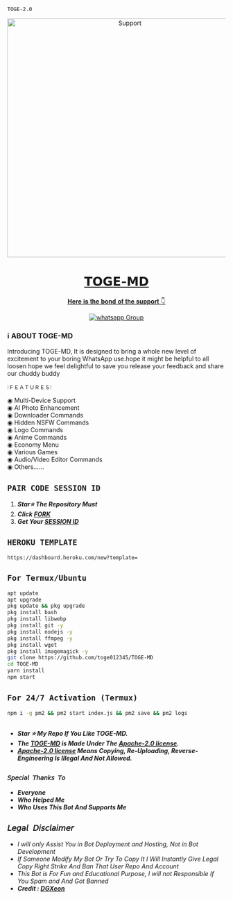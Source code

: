 ```TOGE-2.0```
  </p>
<p align="center">
  <a href="https://chat.whatsapp.com/JQ4s2pJuBReE7YL9wKJPHo">
    <img alt=Support height="550" src="https://telegra.ph/file/97c008170fe8e6e714a32.jpg"
    </p>
<h1 align="center"> 𝗧𝗢𝗚𝗘-𝗠𝗗 </h1>
</h1>
<p align="center"> 𝐇𝐞𝐫𝐞 𝐢𝐬 𝐭𝐡𝐞 𝐛𝐨𝐧𝐝 𝐨𝐟 𝐭𝐡𝐞 𝐬𝐮𝐩𝐩𝐨𝐫𝐭 👇
<p align="center"> 
 <a href="https://chat.whatsapp.com/JQ4s2pJuBReE7YL9wKJPHo" target="_blank">
    <img alt="whatsapp Group" src="https://img.shields.io/badge/ Whatsapp Support Group -25D366?style=for-the-badge&logo=whatsapp&logoColor=white" />
 </a>   

 

 ### ℹ️ **ABOUT TOGE-MD**
 Introducing TOGE-MD, It is designed to bring a whole new level of excitement to your boring WhatsApp use.hope it might be helpful to all loosen hope we feel delightful to save you release your feedback and share our chuddy buddy </p>


`🕯ＦＥＡＴＵＲＥＳ🕯`


◉ Multi-Device Support  
◉ AI Photo Enhancement  
◉ Downloader Commands  
◉ Hidden NSFW Commands  
◉ Logo Commands  
◉ Anime Commands  
◉ Economy Menu  
◉ Various Games  
◉ Audio/Video Editor Commands                   
◉ Others...... 

## `PAIR CODE SESSION ID`
1. ***Star⭐ The Repository Must***
2. ***Click [FORK](https://github.com/toge012345/TOGE-MD/fork)***
3. ***Get Your [SESSION ID](https://xlicon-v3-web.onrender.com/pair)***

## `HEROKU TEMPLATE`

```
https://dashboard.heroku.com/new?template=
```

## `For Termux/Ubuntu`
```bash
apt update
apt upgrade
pkg update && pkg upgrade
pkg install bash
pkg install libwebp
pkg install git -y
pkg install nodejs -y 
pkg install ffmpeg -y 
pkg install wget
pkg install imagemagick -y
git clone https://github.com/toge012345/TOGE-MD
cd TOGE-MD
yarn install
npm start
```

## `For 24/7 Activation (Termux)`
```bash
npm i -g pm2 && pm2 start index.js && pm2 save && pm2 logs
```


##
- ***Star ⭐ My Repo If You Like TOGE-MD.***
- ***The [TOGE-MD](https://github.com/toge012345/TOGE-MD) is Made Under The [Apache-2.0 license](https://github.com/toge012345/TOGE-MD/blob/main/LICENSE).***
- ***[Apache-2.0 license](https://github.com/toge012345/TOGE-MD/blob/main/LICENSE) Means Copying, Re-Uploading, Reverse-Engineering Is Illegal And Not Allowed.***
##

### `𝘚𝘱𝘦𝘤𝘪𝘢𝘭 𝘛𝘩𝘢𝘯𝘬𝘴 𝘛𝘰`
- ***Everyone***
- ***Who Helped Me***
- ***Who Uses This Bot And Supports Me***
## ```𝘓𝘦𝘨𝘢𝘭 𝘋𝘪𝘴𝘤𝘭𝘢𝘪𝘮𝘦𝘳```

- *I will only Assist You in Bot Deployment and Hosting, Not in Bot Development*
- *If Someone Modify My Bot Or Try To Copy It I Will Instantly Give Legal Copy Right Strike And Ban That User Repo And Account*
- *This Bot is For Fun and Educational Purpose, I will not Responsible If You Spam and And Got Banned*
- ***Credit : [DGXeon](https://github.com/DGXeon)***
##
